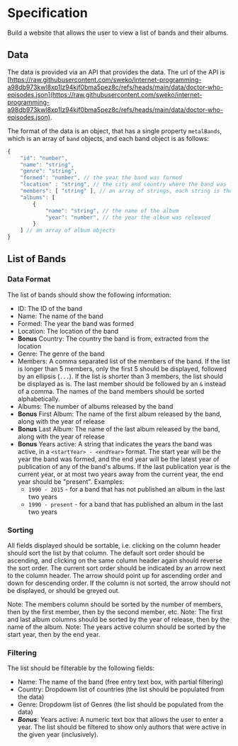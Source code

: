 # Specification

Build a website that allows the user to view a list of bands and their albums.

## Data

The data is provided via an API that provides the data. The url of the API is [https://raw.githubusercontent.com/sweko/internet-programming-a98db973kwl8xp1lz94kjf0bma5pez8c/refs/heads/main/data/doctor-who-episodes.json](https://raw.githubusercontent.com/sweko/internet-programming-a98db973kwl8xp1lz94kjf0bma5pez8c/refs/heads/main/data/doctor-who-episodes.json).

The format of the data is an object, that has a single property `metalBands`, which is an array of `band` objects, and each band object is as follows:

````javascript
{
    "id": "number",
    "name": "string",
    "genre": "string",
    "formed": "number", // the year the band was formed
    "location" : "string", // the city and country where the band was formed
    "members": [ "string" ], // an array of strings, each string is the name of a band member
    "albums": [ 
        {
            "name": "string", // the name of the album
            "year": "number", // the year the album was released
        }
    ] // an array of album objects
}
````

## List of Bands

### Data Format

The list of bands should show the following information:
- ID: The ID of the band
- Name: The name of the band
- Formed: The year the band was formed
- Location: The location of the band
- **Bonus** Country: The country the band is from, extracted from the location
- Genre: The genre of the band
- Members: A comma separated list of the members of the band. If the list is longer than 5 members, only the first 5 should be displayed, followed by an ellipsis (`...`). If the list is shorter than 3 members, the list should be displayed as is. The last member should be followed by an `&` instead of a comma. The names of the band members should be sorted alphabetically.
- Albums: The number of albums released by the band
- **Bonus** First Album: The name of the first album released by the band, along with the year of release
- **Bonus** Last Album: The name of the last album released by the band, along with the year of release
- **Bonus** Years active: A string that indicates the years the band was active, in a `<startYear> - <endYear>` format. The start year will be the year the band was formed, and the end year will be the latest year of publication of any of the band's albums. If the last publication year is the current year, or at most two years away from the current year, the end year should be "present". Examples:
    - `1990 - 2015` - for a band that has not published an album in the last two years
    - `1990 - present` - for a band that has published an album in the last two years

### Sorting

All fields displayed should be sortable, i.e. clicking on the column header should sort the list by that column. The default sort order should be ascending, and clicking on the same column header again should reverse the sort order. The current sort order should be indicated by an arrow next to the column header. The arrow should point up for ascending order and down for descending order. If the column is not sorted, the arrow should not be displayed, or should be greyed out.

Note: The members column should be sorted by the number of members, then by the first member, then by the second member, etc.
Note: The first and last album columns should be sorted by the year of release, then by the name of the album.
Note: The years active column should be sorted by the start year, then by the end year.

### Filtering

The list should be filterable by the following fields:

- Name: The name of the band (free entry text box, with partial filtering)
- Country: Dropdowm list of countries (the list should be populated from the data)
- Genre: Dropdowm list of Genres (the list should be populated from the data)
- ***Bonus***: Years active: A numeric text box that allows the user to enter a year. The list should be filtered to show only authors that were active in the given year (inclusively).
